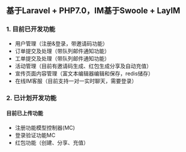 
## 基于Laravel + PHP7.0，IM基于Swoole + LayIM

### 1. 目前已开发功能
- 用户管理（注册&amp;登录，带邀请码功能）
- 订单提交及处理（带队列邮件通知功能）
- 工单提交及处理（带队列邮件通知功能）
- 活动管理（目前有邀请码生成、红包生成分享及自动充值）
- 宣传页面内容管理（富文本编辑器编辑和保存，redis储存）
- 在线IM客服（目前支持一对一实时聊天，需要登录）

### 2. 已计划开发功能

#### 目前已上传功能
- 注册功能模型控制器(MC)
- 登录验证功能MC
- 红包功能（创建、分享、充值）